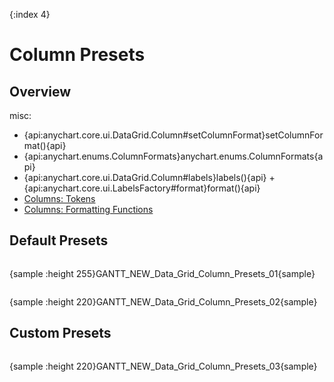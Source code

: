 {:index 4}
# Column Presets

## Overview

misc:

* {api:anychart.core.ui.DataGrid.Column#setColumnFormat}setColumnFormat(){api}
* {api:anychart.enums.ColumnFormats}anychart.enums.ColumnFormats{api}
* {api:anychart.core.ui.DataGrid.Column#labels}labels(){api} + {api:anychart.core.ui.LabelsFactory#format}format(){api}
* [Columns: Tokens](Columns#tokens)
* [Columns: Formatting Functions](Columns#formatting_functions)

## Default Presets

```

```

{sample :height 255}GANTT\_NEW\_Data\_Grid\_Column\_Presets\_01{sample}

```

```

{sample :height 220}GANTT\_NEW\_Data\_Grid\_Column\_Presets\_02{sample}

## Custom Presets

```

```

{sample :height 220}GANTT\_NEW\_Data\_Grid\_Column\_Presets\_03{sample}
